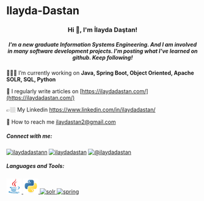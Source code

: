 # Ilayda-Dastan
<h3 align="center">Hi 👋, I'm İlayda Daştan! </h3>
<h5 align="center">I'm a new graduate Information Systems Engineering. And I am involved in many software development projects. I'm posting what I've learned on github. Keep following!</h5>

👩🏼‍💻 I’m currently working on **Java, Spring Boot, Object Oriented, Apache SOLR, SQL, Python**

📝 I regularly write articles on [https://ilaydadastan.com/](https://ilaydadastan.com/)

👉🏼 My Linkedin https://www.linkedin.com/in/ilaydadastan/

📩 How to reach me ilaydastan2@gmail.com

<h5 align="left">Connect with me:</h5>
<p align="left">
<a href="https://twitter.com/ilaydadastann" target="blank"><img align="center" src="https://raw.githubusercontent.com/rahuldkjain/github-profile-readme-generator/master/src/images/icons/Social/twitter.svg" alt="ilaydadastann" height="30" width="40" /></a>
<a href="https://linkedin.com/in/ilaydadastan" target="blank"><img align="center" src="https://raw.githubusercontent.com/rahuldkjain/github-profile-readme-generator/master/src/images/icons/Social/linked-in-alt.svg" alt="ilaydadastan" height="30" width="40" /></a>
<a href="https://medium.com/@ilaydadastan" target="blank"><img align="center" src="https://raw.githubusercontent.com/rahuldkjain/github-profile-readme-generator/master/src/images/icons/Social/medium.svg" alt="@ilaydadastan" height="30" width="40" /></a>
</p>

<h5 align="left">Languages and Tools:</h5>

<p align="left"> <a href="https://www.java.com" target="_blank" rel="noreferrer"> <img src="https://raw.githubusercontent.com/devicons/devicon/master/icons/java/java-original.svg" alt="java" width="40" height="40"/> </a> <a href="https://www.python.org" target="_blank" rel="noreferrer"> <img src="https://raw.githubusercontent.com/devicons/devicon/master/icons/python/python-original.svg" alt="python" width="40" height="40"/> </a> <a href="https://lucene.apache.org/solr/" target="_blank" rel="noreferrer"> <img src="https://www.vectorlogo.zone/logos/apache_solr/apache_solr-icon.svg" alt="solr" width="40" height="40"/> </a> <a href="https://spring.io/" target="_blank" rel="noreferrer"> <img src="https://www.vectorlogo.zone/logos/springio/springio-icon.svg" alt="spring" width="40" height="40"/> </a> </p>



